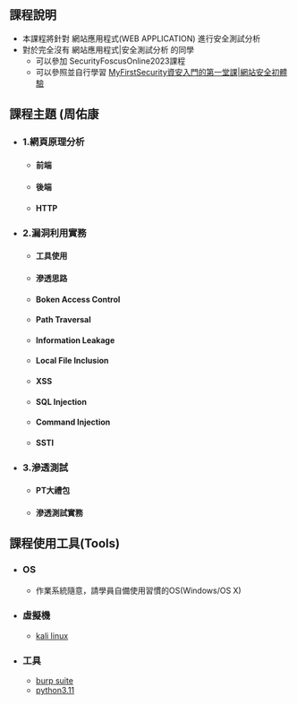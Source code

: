 ## 課程說明
- 本課程將針對 網站應用程式(WEB APPLICATION) 進行安全測試分析
- 對於完全沒有 網站應用程式|安全測試分析  的同學
  - 可以參加 SecurityFoscusOnline2023課程
  - 可以參照並自行學習 [MyFirstSecurity資安入門的第一堂課|網站安全初體驗](https://github.com/MyFirstSecurity2020/20230301)

## 課程主題 (周佑康
- ### 1.網頁原理分析
    - #### 前端
    - #### 後端
    - #### HTTP

- ### 2.漏洞利用實務
    - #### 工具使用
    - #### 滲透思路
    - #### Boken Access Control
    - #### Path Traversal
    - #### Information Leakage
    - #### Local File Inclusion
    - #### XSS
    - #### SQL Injection
    - #### Command Injection
    - #### SSTI

- ### 3.滲透測試
    -  #### PT大禮包
    -  #### 滲透測試實務


## 課程使用工具(Tools)
- ### OS
    - 作業系統隨意，請學員自備使用習慣的OS(Windows/OS X)
- ### 虛擬機
    - [kali linux](https://gamer99122.pixnet.net/blog/post/216432927-%5Bkali-linux%5D%E5%9C%A8vmware%E5%AE%89%E8%A3%9Dkali)    
- ### 工具
    - [burp suite](https://portswigger.net/burp/releases/professional-community-2023-6-2?requestededition=community&requestedplatform=)
    - [python3.11](https://www.python.org/downloads/release/python-3111/)
